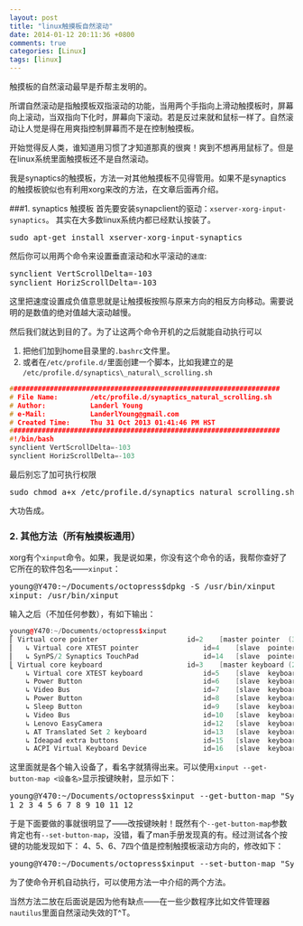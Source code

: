 ```yaml
---
layout: post
title: "linux触摸板自然滚动"
date: 2014-01-12 20:11:36 +0800
comments: true
categories: [Linux]
tags: [linux]
---
```


触摸板的自然滚动最早是乔帮主发明的。 

所谓自然滚动是指触摸板双指滚动的功能，当用两个手指向上滑动触摸板时，屏幕向上滚动，当双指向下化时，屏幕向下滚动。若是反过来就和鼠标一样了。自然滚动让人觉是得在用爽指控制屏幕而不是在控制触摸板。  

开始觉得反人类，谁知道用习惯了才知道那真的很爽！爽到不想再用鼠标了。但是在linux系统里面触摸板还不是自然滚动。

<!--more-->
我是synaptics的触摸板，方法一对其他触摸板不见得管用。如果不是synaptics的触摸板貌似也有利用xorg来改的方法，在文章后面再介绍。

###1. synaptics 触摸板
首先要安装synapclient的驱动：`xserver-xorg-input-synaptics`。
其实在大多数linux系统内都已经默认按装了。
<pre>
sudo apt-get install xserver-xorg-input-synaptics
</pre>
然后你可以用两个命令来设置垂直滚动和水平滚动的`速度`:
<pre>
synclient VertScrollDelta=-103
synclient HorizScrollDelta=-103
</pre>
这里把速度设置成负值意思就是让触摸板按照与原来方向的相反方向移动。需要说明的是数值的绝对值越大滚动越慢。 

然后我们就达到目的了。为了让这两个命令开机的之后就能自动执行可以

 1. 把他们加到home目录里的`.bashrc`文件里。
 2. 或者在`/etc/profile.d/`里面创建一个脚本，比如我建立的是  
`/etc/profile.d/synaptics\_natural\_scrolling.sh`
``` cpp
###################################################################
# File Name:		/etc/profile.d/synaptics_natural_scrolling.sh
# Author:			Landerl Young
# e-Mail:			LanderlYoung@gmail.com
# Created Time:		Thu 31 Oct 2013 01:41:46 PM HST
###################################################################
#!/bin/bash
synclient VertScrollDelta=-103
synclient HorizScrollDelta=-103

```
最后别忘了加可执行权限
<pre>
sudo chmod a+x /etc/profile.d/synaptics_natural_scrolling.sh
</pre>
大功告成。

### 2. 其他方法（所有触摸板通用）
xorg有个`xinput`命令。如果，我是说如果，你没有这个命令的话，我帮你查好了它所在的软件包名——`xinput`：
<pre>
young@Y470:~/Documents/octopress$dpkg -S /usr/bin/xinput 
xinput: /usr/bin/xinput
</pre>
输入之后（不加任何参数），有如下输出：

``` cpp
young@Y470:~/Documents/octopress$xinput
⎡ Virtual core pointer						id=2	[master pointer  (3)]
⎜   ↳ Virtual core XTEST pointer				id=4	[slave  pointer  (2)]
⎜   ↳ SynPS/2 Synaptics TouchPad				id=14	[slave  pointer  (2)]
⎣ Virtual core keyboard						id=3	[master keyboard (2)]
    ↳ Virtual core XTEST keyboard				id=5	[slave  keyboard (3)]
    ↳ Power Button								id=6	[slave  keyboard (3)]
    ↳ Video Bus									id=7	[slave  keyboard (3)]
    ↳ Power Button								id=8	[slave  keyboard (3)]
    ↳ Sleep Button								id=9	[slave  keyboard (3)]
    ↳ Video Bus									id=10	[slave  keyboard (3)]
    ↳ Lenovo EasyCamera							id=12	[slave  keyboard (3)]
    ↳ AT Translated Set 2 keyboard				id=13	[slave  keyboard (3)]
    ↳ Ideapad extra buttons						id=15	[slave  keyboard (3)]
    ↳ ACPI Virtual Keyboard Device				id=16	[slave  keyboard (3)]
```

这里面就是各个输入设备了，看名字就猜得出来。可以使用`xinput --get-button-map <设备名>`显示按键映射，显示如下：

<pre>
young@Y470:~/Documents/octopress$xinput --get-button-map "SynPS/2 Synaptics TouchPad" 
1 2 3 4 5 6 7 8 9 10 11 12 
</pre>

于是下面要做的事就很明显了——改按键映射！既然有个`--get-button-map`参数肯定也有`--set-button-map`，没错，看了man手册发现真的有。经过测试各个按键的功能发现如下：
4、5、6、7四个值是控制触摸板滚动方向的，修改如下：
<pre>
young@Y470:~/Documents/octopress$xinput --set-button-map "SynPS/2 Synaptics TouchPad" 1 2 3 5 4 7 6 8 9 10 11 12
</pre>
为了使命令开机自动执行，可以使用方法一中介绍的两个方法。

当然方法二放在后面说是因为他有缺点——在一些少数程序比如文件管理器`nautilus`里面自然滚动失效的T\^T。
